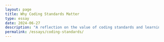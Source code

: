 ```yaml
---
layout: page
title: Why Coding Standards Matter
type: essay
date: 2024-06-27
description: "A reflection on the value of coding standards and learning from ESLint."
permalink: /essays/coding-standards/
---
```


